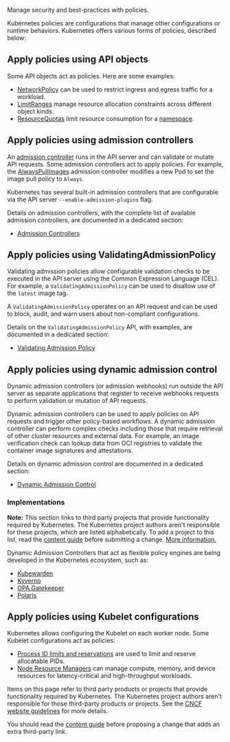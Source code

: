 Manage security and best-practices with policies.

Kubernetes policies are configurations that manage other configurations or runtime behaviors. Kubernetes offers various forms of policies, described below:

## Apply policies using API objects[](https://kubernetes.io/docs/concepts/policy/#apply-policies-using-api-objects)

Some API objects act as policies. Here are some examples:

- [NetworkPolicy](NetworkPolicy.md) can be used to restrict ingress and egress traffic for a workload.
- [LimitRanges](https://kubernetes.io/docs/concepts/policy/limit-range/) manage resource allocation constraints across different object kinds.
- [ResourceQuotas](https://kubernetes.io/docs/concepts/policy/resource-quotas/) limit resource consumption for a [namespace](https://kubernetes.io/docs/concepts/overview/working-with-objects/namespaces).

## Apply policies using admission controllers[](https://kubernetes.io/docs/concepts/policy/#apply-policies-using-admission-controllers)

An [admission controller](https://kubernetes.io/docs/reference/access-authn-authz/admission-controllers/) runs in the API server and can validate or mutate API requests. Some admission controllers act to apply policies. For example, the [AlwaysPullImages](https://kubernetes.io/docs/reference/access-authn-authz/admission-controllers/#alwayspullimages) admission controller modifies a new Pod to set the image pull policy to `Always`.

Kubernetes has several built-in admission controllers that are configurable via the API server `--enable-admission-plugins` flag.

Details on admission controllers, with the complete list of available admission controllers, are documented in a dedicated section:

- [Admission Controllers](https://kubernetes.io/docs/reference/access-authn-authz/admission-controllers/)

## Apply policies using ValidatingAdmissionPolicy[](https://kubernetes.io/docs/concepts/policy/#apply-policies-using-validatingadmissionpolicy)

Validating admission policies allow configurable validation checks to be executed in the API server using the Common Expression Language (CEL). For example, a `ValidatingAdmissionPolicy` can be used to disallow use of the `latest` image tag.

A `ValidatingAdmissionPolicy` operates on an API request and can be used to block, audit, and warn users about non-compliant configurations.

Details on the `ValidatingAdmissionPolicy` API, with examples, are documented in a dedicated section:

- [Validating Admission Policy](https://kubernetes.io/docs/reference/access-authn-authz/validating-admission-policy/)

## Apply policies using dynamic admission control[](https://kubernetes.io/docs/concepts/policy/#apply-policies-using-dynamic-admission-control)

Dynamic admission controllers (or admission webhooks) run outside the API server as separate applications that register to receive webhooks requests to perform validation or mutation of API requests.

Dynamic admission controllers can be used to apply policies on API requests and trigger other policy-based workflows. A dynamic admission controller can perform complex checks including those that require retrieval of other cluster resources and external data. For example, an image verification check can lookup data from OCI registries to validate the container image signatures and attestations.

Details on dynamic admission control are documented in a dedicated section:

- [Dynamic Admission Control](https://kubernetes.io/docs/reference/access-authn-authz/extensible-admission-controllers/)

### Implementations[](https://kubernetes.io/docs/concepts/policy/#implementations-admission-control)

**Note:** This section links to third party projects that provide functionality required by Kubernetes. The Kubernetes project authors aren't responsible for these projects, which are listed alphabetically. To add a project to this list, read the [content guide](https://kubernetes.io/docs/contribute/style/content-guide/#third-party-content) before submitting a change. [More information.](https://kubernetes.io/docs/concepts/policy/#third-party-content-disclaimer)

Dynamic Admission Controllers that act as flexible policy engines are being developed in the Kubernetes ecosystem, such as:

- [Kubewarden](https://github.com/kubewarden)
- [Kyverno](https://kyverno.io/)
- [OPA Gatekeeper](https://github.com/open-policy-agent/gatekeeper)
- [Polaris](https://polaris.docs.fairwinds.com/admission-controller/)

## Apply policies using Kubelet configurations[](https://kubernetes.io/docs/concepts/policy/#apply-policies-using-kubelet-configurations)

Kubernetes allows configuring the Kubelet on each worker node. Some Kubelet configurations act as policies:

- [Process ID limits and reservations](https://kubernetes.io/docs/concepts/policy/pid-limiting/) are used to limit and reserve allocatable PIDs.
- [Node Resource Managers](https://kubernetes.io/docs/concepts/policy/node-resource-managers/) can manage compute, memory, and device resources for latency-critical and high-throughput workloads.

Items on this page refer to third party products or projects that provide functionality required by Kubernetes. The Kubernetes project authors aren't responsible for those third-party products or projects. See the [CNCF website guidelines](https://github.com/cncf/foundation/blob/master/website-guidelines.md) for more details.

You should read the [content guide](https://kubernetes.io/docs/contribute/style/content-guide/#third-party-content) before proposing a change that adds an extra third-party link.